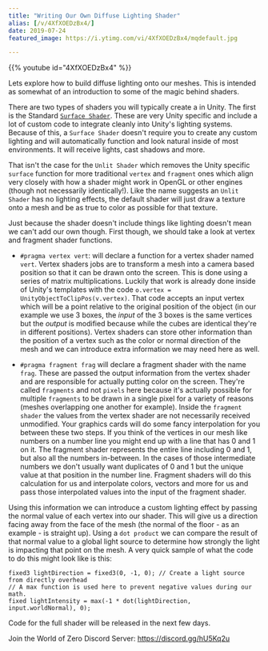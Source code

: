 ```yaml
---
title: "Writing Our Own Diffuse Lighting Shader"
alias: [/v/4XfXOEDzBx4/]
date: 2019-07-24
featured_image: https://i.ytimg.com/vi/4XfXOEDzBx4/mqdefault.jpg

---
```


{{% youtube id="4XfXOEDzBx4" %}}

Lets explore how to build diffuse lighting onto our meshes. This is intended as somewhat of an introduction to some of the magic behind shaders.

There are two types of shaders you will typically create a in Unity. The first is the Standard [`Surface Shader`](https://docs.unity3d.com/Manual/SL-SurfaceShaders.html). These are very Unity specific and include a lot of custom code to integrate cleanly into Unity's lighting systems. Because of this, a `Surface Shader` doesn't require you to create any custom lighting and will automatically function and look natural inside of most environments. It will receive lights, cast shadows and more.

That isn't the case for the `Unlit Shader` which removes the Unity specific `surface` function for more traditional `vertex` and `fragment` ones which align very closely with how a shader might work in OpenGL or other engines (though not necessarily identically!). Like the name suggests an `Unlit Shader` has no lighting effects, the default shader will just draw a texture onto a mesh and be as true to color as possible for that texture.

Just because the shader doesn't include things like lighting doesn't mean we can't add our own though. First though, we should take a look at vertex and fragment shader functions.

- `#pragma vertex vert`: will declare a function for a vertex shader named `vert`. Vertex shaders jobs are to transform a mesh into a camera based position so that it  can be drawn onto the screen. This is done using a series of matrix multiplications. Luckily that work is already done inside of Unity's templates with the code `o.vertex = UnityObjectToClipPos(v.vertex)`. That code accepts an input vertex which will be a point relative to the original position of the object (in our example we use 3 boxes, the *input* of the 3 boxes is the same vertices but the *output* is modified because while the cubes are identical they're in different positions). Vertex shaders can store other information than the position of a vertex such as the color or normal direction of the mesh and we can introduce extra information we may need here as well.

- `#pragma fragment frag` will declare a fragment shader with the name `frag`. These are passed the output information from the vertex shader and are responsible for actually putting color on the screen. They're called `fragments` and not `pixels` here because it's actually possible for multiple `fragments` to be drawn in a single pixel for a variety of reasons (meshes overlapping one another for example). Inside the `fragment shader` the values from the vertex shader are not necessarily received unmodified. Your graphics cards will do some fancy interpolation for you between these two steps. If you think of the vertices in our mesh like numbers on a number line you might end up with a line that has 0 and 1 on it. The fragment shader represents the entire line including 0 and 1, but also all the numbers in-between. In the cases of those intermediate numbers we don't usually want duplicates of 0 and 1 but the unique value at that position in the number line. Fragment shaders will do this calculation for us and interpolate colors, vectors and more for us and pass those interpolated values into the input of the fragment shader.

Using this information we can introduce a custom lighting effect by passing the normal value of each vertex into our shader. This will give us a direction facing away from the face of the mesh (the normal of the floor - as an example - is straight up). Using a `dot product` we can compare the result of that normal value to a global light source to determine how strongly the light is impacting that point on the mesh. A very quick sample of what the code to do this might look like is this:

```shader
fixed3 lightDirection = fixed3(0, -1, 0); // Create a light source from directly overhead
// A max function is used here to prevent negative values during our math.
fixed lightIntensity = max(-1 * dot(lightDirection, input.worldNormal), 0);
```

Code for the full shader will be released in the next few days.

Join the World of Zero Discord Server: https://discord.gg/hU5Kq2u